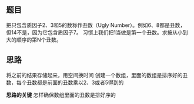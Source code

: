 ## 题目
把只包含质因子2、3和5的数称作丑数（Ugly Number）。例如6、8都是丑数，
但14不是，因为它包含质因子7。
 习惯上我们把1当做是第一个丑数。求按从小到大的顺序的第N个丑数。

## 思路
将之前的结果存储起来，用空间换时间
创建一个数组，里面的数组是排序好的丑数，每个丑数都是前面的丑数乘以2、3或者5得到的

**思路的关键**
怎样确保数组里面的丑数是排好序的
